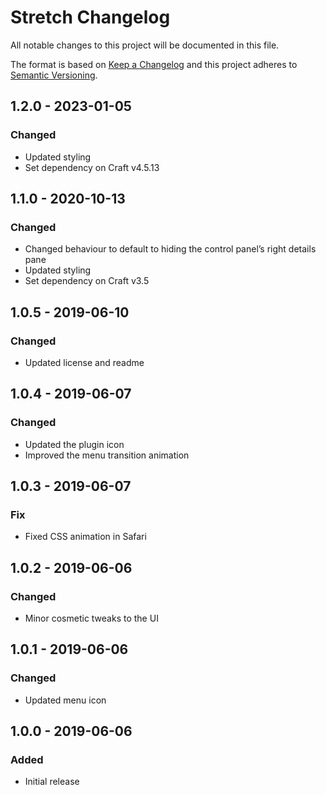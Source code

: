 # Stretch Changelog

All notable changes to this project will be documented in this file.

The format is based on [Keep a Changelog](http://keepachangelog.com/) and this project adheres to [Semantic Versioning](http://semver.org/).
## 1.2.0 - 2023-01-05
### Changed
- Updated styling
- Set dependency on Craft v4.5.13
  
## 1.1.0 - 2020-10-13
### Changed
- Changed behaviour to default to hiding the control panel’s right details pane
- Updated styling
- Set dependency on Craft v3.5

## 1.0.5 - 2019-06-10
### Changed
- Updated license and readme

## 1.0.4 - 2019-06-07
### Changed
- Updated the plugin icon
- Improved the menu transition animation

## 1.0.3 - 2019-06-07
### Fix
- Fixed CSS animation in Safari

## 1.0.2 - 2019-06-06
### Changed
- Minor cosmetic tweaks to the UI

## 1.0.1 - 2019-06-06
### Changed
- Updated menu icon

## 1.0.0 - 2019-06-06
### Added
- Initial release
